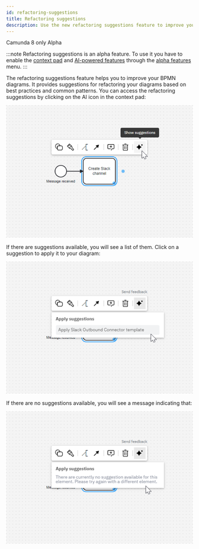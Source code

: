 ```yaml
---
id: refactoring-suggestions
title: Refactoring suggestions
description: Use the new refactoring suggestions feature to improve your BPMN diagrams.
---
```


<span class="badge badge--cloud">Camunda 8 only</span>
<span class="badge badge--alpha">Alpha</span>

:::note
Refactoring suggestions is an alpha feature. To use it you have to enable the [context pad](/components/modeler/web-modeler/new-context-pad.md) and [AI-powered features](https://camunda.com/blog/2024/02/camunda-docs-ai-developer-experience-new-level/) through the [alpha features](/components/console/manage-organization/enable-alpha-features.md) menu.
:::

The refactoring suggestions feature helps you to improve your BPMN diagrams. It provides suggestions for refactoring your diagrams based on best practices and common patterns. You can access the refactoring suggestions by clicking on the AI icon in the context pad:

![Open the context pad](./img/refactoring-suggestions-1.png)

If there are suggestions available, you will see a list of them. Click on a suggestion to apply it to your diagram:

![Open the refactoring suggestions menu](./img/refactoring-suggestions-2.png)

If there are no suggestions available, you will see a message indicating that:

![No refactoring suggestions available](./img/refactoring-suggestions-3.png)
